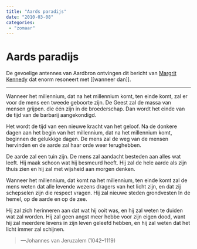 ```yaml
---
title: "Aards paradijs"
date: "2010-03-08"
categories:
 - "zomaar"
---
```

# Aards paradijs

De gevoelige antennes van Aardbron ontvingen dit bericht van [Margrit Kennedy](http://www.margritkennedy.de/) dat enorm resoneert met [[wanneer dan]].

---

Wanneer het millennium, dat na het millennium komt, ten einde komt, zal er voor de mens een tweede geboorte zijn. De Geest zal de massa van mensen grijpen. die één zijn in de broederschap. Dan wordt het einde van de tijd van de barbarij aangekondigd.

Het wordt de tijd van een nieuwe kracht van het geloof. Na de donkere dagen aan het begin van het millennium, dat na het millennium komt, beginnen de gelukkige dagen. De mens zal de weg van de mensen hervinden en de aarde zal haar orde weer terughebben.

De aarde zal een tuin zijn. De mens zal aandacht besteden aan alles wat leeft. Hij maak schoon wat hij besmeurd heeft. Hij zal de hele aarde als zijn thuis zien en hij zal met wijsheid aan morgen denken.

Wanneer het millennium, dat komt na het millennium, ten einde komt zal de mens weten dat alle levende wezens dragers van het licht zijn, en dat zij schepselen zijn die respect vragen. Hij zal nieuwe steden grondvesten In de hemel, op de aarde en op de zee.

Hij zal zich herinneren aan dat wat hij ooit was, en hij zal weten te duiden wat zal worden. Hij zal geen angst meer hebbe voor zijn eigen dood, want hij zal meerdere levens in zijn leven geleefd hebben, en hij zal weten dat het licht immer zal schijnen.
> —Johannes van Jeruzalem (1042–1119)
